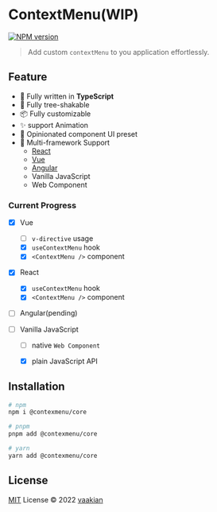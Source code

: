 # ContextMenu(WIP)

[![NPM version](https://img.shields.io/npm/v/@contextmenu/core?color=a1b858&label=)](https://www.npmjs.com/package/@contextmenu/core)

> Add custom `contextMenu` to you application effortlessly.

## Feature
- 💪 Fully written in **TypeScript**
- 🎄 Fully tree-shakable
- 📦 Fully customizable
- ✨ support Animation
- 🎨 Opinionated component UI preset
- 🔨 Multi-framework Support
  - [React](https://reactjs.org/)
  - [Vue](https://vuejs.org/)
  - [Angular](https://angularjs.org/)
  - Vanilla JavaScript
  - Web Component

### Current Progress
- [x] Vue
  - [ ] `v-directive` usage
  - [x] `useContextMenu` hook
  - [x] `<ContextMenu />` component

- [x] React
  - [x] `useContextMenu` hook
  - [x] `<ContextMenu />` component

- [ ] Angular(pending)

- [ ] Vanilla JavaScript
  - [ ] native `Web Component`
  - [x] plain JavaScript API


## Installation

```bash
# npm
npm i @contexmenu/core

# pnpm
pnpm add @contexmenu/core

# yarn
yarn add @contexmenu/core
```

## License

[MIT](./LICENSE) License © 2022 [vaakian](https://github.com/vaakian)
